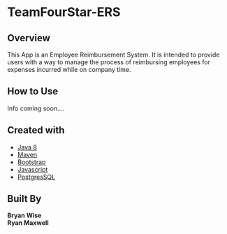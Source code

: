 # TeamFourStar-ERS

## Overview

This App is an Employee Reimbursement System. It is intended to provide users with a way to manage the process of reimbursing employees for expenses incurred while on company time.

## How to Use

Info coming soon....

## Created with

- [Java 8](https://docs.oracle.com/javase/8/docs/)
- [Maven](https://maven.apache.org/guides/)
- [Bootstrap](https://getbootstrap.com/)
- [Javascript](https://developer.mozilla.org/en-US/docs/Web/JavaScript)
- [PostgresSQL](https://www.postgresql.org/docs/)


## Built By

**Bryan Wise**<br>
**Ryan Maxwell**
